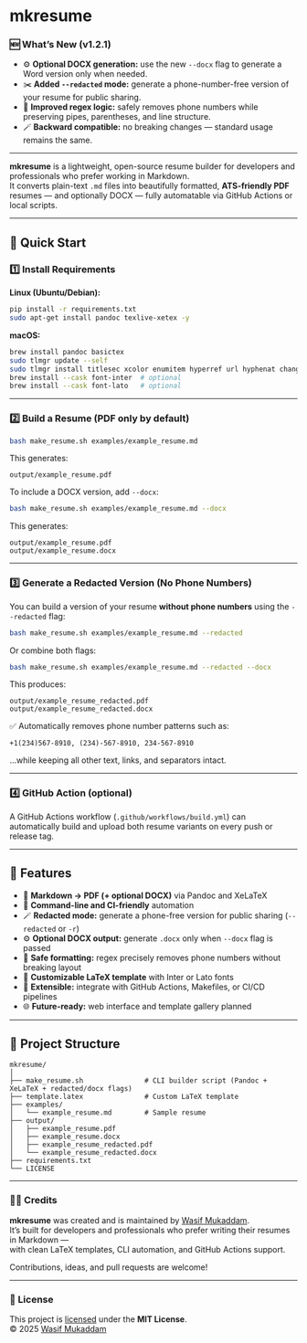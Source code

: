 # mkresume

### 🆕 What’s New (v1.2.1)

- ⚙️ **Optional DOCX generation:** use the new `--docx` flag to generate a Word version only when needed.  
- ✂️ **Added `--redacted` mode:** generate a phone-number-free version of your resume for public sharing.  
- 🧠 **Improved regex logic:** safely removes phone numbers while preserving pipes, parentheses, and line structure.  
- 🪄 **Backward compatible:** no breaking changes — standard usage remains the same.

---

**mkresume** is a lightweight, open-source resume builder for developers and professionals who prefer working in Markdown.  
It converts plain-text `.md` files into beautifully formatted, **ATS-friendly PDF** resumes — and optionally DOCX — fully automatable via GitHub Actions or local scripts.

---

## 🚀 Quick Start

### 1️⃣ Install Requirements

**Linux (Ubuntu/Debian):**
```bash
pip install -r requirements.txt
sudo apt-get install pandoc texlive-xetex -y
```

**macOS:**
```bash
brew install pandoc basictex
sudo tlmgr update --self
sudo tlmgr install titlesec xcolor enumitem hyperref url hyphenat changepage ragged2e
brew install --cask font-inter  # optional
brew install --cask font-lato   # optional
```

---

### 2️⃣ Build a Resume (PDF only by default)

```bash
bash make_resume.sh examples/example_resume.md
```

This generates:
```
output/example_resume.pdf
```

To include a DOCX version, add `--docx`:
```bash
bash make_resume.sh examples/example_resume.md --docx
```

This generates:
```
output/example_resume.pdf
output/example_resume.docx
```

---

### 3️⃣ Generate a Redacted Version (No Phone Numbers)

You can build a version of your resume **without phone numbers** using the `--redacted` flag:

```bash
bash make_resume.sh examples/example_resume.md --redacted
```

Or combine both flags:
```bash
bash make_resume.sh examples/example_resume.md --redacted --docx
```

This produces:
```
output/example_resume_redacted.pdf
output/example_resume_redacted.docx
```

✅ Automatically removes phone number patterns such as:
```
+1(234)567-8910, (234)-567-8910, 234-567-8910
```
…while keeping all other text, links, and separators intact.

---

### 4️⃣ GitHub Action (optional)

A GitHub Actions workflow (`.github/workflows/build.yml`) can automatically build and upload both resume variants on every push or release tag.

---

## 🧩 Features

- 🧱 **Markdown → PDF (+ optional DOCX)** via Pandoc and XeLaTeX  
- 🧰 **Command-line and CI-friendly** automation  
- 🪄 **Redacted mode:** generate a phone-free version for public sharing (`--redacted` or `-r`)  
- ⚙️ **Optional DOCX output:** generate `.docx` only when `--docx` flag is passed  
- 🧹 **Safe formatting:** regex precisely removes phone numbers without breaking layout  
- 🎨 **Customizable LaTeX template** with Inter or Lato fonts  
- 🧰 **Extensible:** integrate with GitHub Actions, Makefiles, or CI/CD pipelines  
- 🌐 **Future-ready:** web interface and template gallery planned

---

## 📂 Project Structure

```
mkresume/
│
├── make_resume.sh               # CLI builder script (Pandoc + XeLaTeX + redacted/docx flags)
├── template.latex               # Custom LaTeX template
├── examples/
│   └── example_resume.md        # Sample resume
├── output/
│   ├── example_resume.pdf
│   ├── example_resume.docx
│   ├── example_resume_redacted.pdf
│   └── example_resume_redacted.docx
├── requirements.txt
└── LICENSE
```

---

### 🧑‍💻 Credits
**mkresume** was created and is maintained by [Wasif Mukaddam](https://wasifmukaddam.com).  
It’s built for developers and professionals who prefer writing their resumes in Markdown —  
with clean LaTeX templates, CLI automation, and GitHub Actions support.

Contributions, ideas, and pull requests are welcome!

---

### 📄 License
This project is [licensed](https://github.com/wasif-19/mkresume/blob/main/LICENSE) under the **MIT License**.  
© 2025 [Wasif Mukaddam](https://wasifmukaddam.com)
